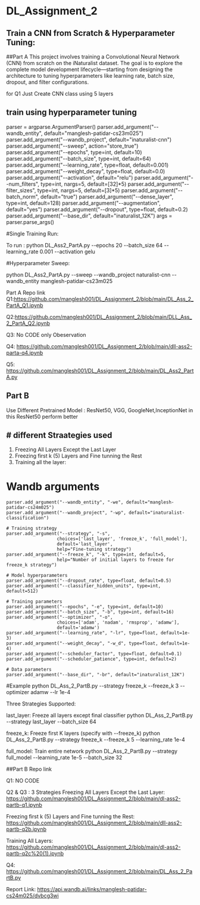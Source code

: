 # DL_Assignment_2
##  Train a CNN from Scratch & Hyperparameter Tuning:
##Part A
This project involves training a Convolutional Neural Network (CNN) from scratch on the iNaturalist dataset. The goal is to explore the complete model development lifecycle—starting from designing the architecture to tuning hyperparameters like learning rate, batch size, dropout, and filter configurations.

for Q1  Just Create CNN class using 5 layers 

## train using hyperparameter tuning 
   parser = argparse.ArgumentParser()
    parser.add_argument("--wandb_entity", default="manglesh-patidar-cs23m025")
    parser.add_argument("--wandb_project", default="inaturalist-cnn")
    parser.add_argument("--sweep", action="store_true")
    parser.add_argument("--epochs", type=int, default=10)
    parser.add_argument("--batch_size", type=int, default=64)
    parser.add_argument("--learning_rate", type=float, default=0.001)
    parser.add_argument("--weight_decay", type=float, default=0.0)
    parser.add_argument("--activation", default="relu")
    parser.add_argument("--num_filters", type=int, nargs=5, default=[32]*5)
    parser.add_argument("--filter_sizes", type=int, nargs=5, default=[3]*5)
    parser.add_argument("--batch_norm", default="true")
    parser.add_argument("--dense_layer", type=int, default=128)
    parser.add_argument("--augmentation", default="yes")
    parser.add_argument("--dropout", type=float, default=0.2)
    parser.add_argument("--base_dir", default="inaturalist_12K")
    args = parser.parse_args()
    
#Single Training Run:
    
To run :
python DL_Ass2_PartA.py --epochs 20 --batch_size 64 --learning_rate 0.001 --activation gelu

#Hyperparameter Sweep:

python DL_Ass2_PartA.py --sweep --wandb_project naturalist-cnn  --wandb_entity manglesh-patidar-cs23m025


Part A Repo link
Q1:https://github.com/manglesh001/DL_Assignment_2/blob/main/DL_Ass_2_PartA_Q1.ipynb

Q2:https://github.com/manglesh001/DL_Assignment_2/blob/main/DLL_Ass_2_PartA_Q2.ipynb

Q3: No CODE only Obeservation

Q4: https://github.com/manglesh001/DL_Assignment_2/blob/main/dll-ass2-parta-q4.ipynb

Q5: https://github.com/manglesh001/DL_Assignment_2/blob/main/DL_Ass2_PartA.py





## Part B
Use Different Pretrained Model : ResNet50, VGG, GoogleNet,InceptionNet
in this ResNet50 perform better

## # different Straategies used 
1. Freezing All Layers Except the Last Layer
2. Freezing  first k (5) Layers and Fine tunning  the Rest
3. Training all the layer:

  # Wandb arguments
    parser.add_argument("--wandb_entity", "-we", default="manglesh-patidar-cs24m025")
    parser.add_argument("--wandb_project", "-wp", default="inaturalist-classification")
    
    # Training strategy
    parser.add_argument("--strategy", "-s", 
                       choices=['last_layer', 'freeze_k', 'full_model'],
                       default='last_layer',
                       help="Fine-tuning strategy")
    parser.add_argument("--freeze_k", "-k", type=int, default=5,
                       help="Number of initial layers to freeze for freeze_k strategy")
    
    # Model hyperparameters
    parser.add_argument("--dropout_rate", type=float, default=0.5)
    parser.add_argument("--classifier_hidden_units", type=int, default=512)
    
    # Training parameters
    parser.add_argument("--epochs", "-e", type=int, default=10)
    parser.add_argument("--batch_size", "-b", type=int, default=16)
    parser.add_argument("--optimizer", "-o", 
                       choices=['adam', 'nadam', 'rmsprop', 'adamw'],
                       default='adamw')
    parser.add_argument("--learning_rate", "-lr", type=float, default=1e-3)
    parser.add_argument("--weight_decay", "-w_d", type=float, default=1e-4)
    parser.add_argument("--scheduler_factor", type=float, default=0.1)
    parser.add_argument("--scheduler_patience", type=int, default=2)
    
    # Data parameters
    parser.add_argument("--base_dir", "-br", default="inaturalist_12K")


#Example
python DL_Ass_2_PartB.py --strategy freeze_k --freeze_k 3 --optimizer adamw --lr 1e-4

Three Strategies Supported:

last_layer: Freeze all layers except final classifier
python  DL_Ass_2_PartB.py --strategy last_layer --batch_size 64

freeze_k: Freeze first K layers (specify with --freeze_k)
python  DL_Ass_2_PartB.py --strategy freeze_k --freeze_k 5 --learning_rate 1e-4

full_model: Train entire network
python  DL_Ass_2_PartB.py --strategy full_model --learning_rate 1e-5 --batch_size 32


##Part B Repo link

Q1: NO CODE

Q2 & Q3 :  3 Strategies
Freezing All Layers Except the Last Layer: 
https://github.com/manglesh001/DL_Assignment_2/blob/main/dl-ass2-partb-q1.ipynb

Freezing  first k (5) Layers and Fine tunning  the Rest:
https://github.com/manglesh001/DL_Assignment_2/blob/main/dll-ass2-partb-q2b.ipynb

Training All Layers:
https://github.com/manglesh001/DL_Assignment_2/blob/main/dl-ass2-partb-q2c%20(1).ipynb


Q4:  https://github.com/manglesh001/DL_Assignment_2/blob/main/DL_Ass_2_PartB.py



Report Link: https://api.wandb.ai/links/manglesh-patidar-cs24m025/dvbcg3wi


